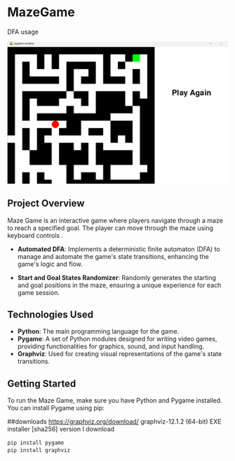 # MazeGame
DFA usage

![Maze Game Peak](sample_pic.png)  

## Project Overview
Maze Game is an interactive game where players navigate through a maze to reach a specified goal. The player can move through the maze using keyboard controls .
- **Automated DFA**: Implements a deterministic finite automaton (DFA) to manage and automate the game's state transitions, enhancing the game's logic and flow.
  
- **Start and Goal States Randomizer**: Randomly generates the starting and goal positions in the maze, ensuring a unique experience for each game session.
## Technologies Used
- **Python**: The main programming language for the game.
- **Pygame**: A set of Python modules designed for writing video games, providing functionalities for graphics, sound, and input handling.
- **Graphviz**: Used for creating visual representations of the game's state transitions.

## Getting Started
To run the Maze Game, make sure you have Python and Pygame installed. You can install Pygame using pip:

##downloads
https://graphviz.org/download/
graphviz-12.1.2 (64-bit) EXE installer [sha256] version I download

```bash
pip install pygame
pip install graphviz

